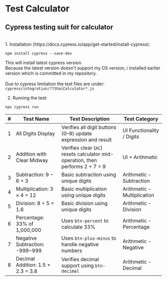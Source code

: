 # Test Calculator
## Cypress testing suit for calculator

<br>
1. Installation (https://docs.cypress.io/app/get-started/install-cypress):

`npm install cypress --save-dev`

This will install latest cypress version.<br>
Because the latest version doesn't support my OS version, i installed earlier version which is committed in my repository.<br><br>
Due to cypress limitation the test files are under:<br>
`cypress/integration/??ShaiCalculator*.js`

2. Running the test:

`npx cypress run`
<br>

| **#** | **Test Name**                     | **Test Description**                                                           | **Test Category**           |
| ----: | --------------------------------- | ------------------------------------------------------------------------------ | --------------------------- |
|     1 | All Digits Display                | Verifies all digit buttons (0–9) update expression and result                  | UI Functionality / Digits   |
|     2 | Addition with Clear Midway        | Verifies clear (`AC`) resets calculator mid-operation, then performs 2 + 7 = 9 | UI + Arithmetic             |
|     3 | Subtraction: 9 − 6 = 3            | Basic subtraction using unique digits                                          | Arithmetic - Subtraction    |
|     4 | Multiplication: 3 × 4 = 12        | Basic multiplication using unique digits                                       | Arithmetic - Multiplication |
|     5 | Division: 8 ÷ 5 = 1.6             | Basic division using unique digits                                             | Arithmetic - Division       |
|     6 | Percentage: 33% of 1,000,000      | Uses `btn-percent` to calculate 33%                                            | Arithmetic - Percentage     |
|     7 | Negative Subtraction: -999−999    | Uses `btn-plus-minus` to handle negative numbers                               | Arithmetic - Negative       |
|     8 | Decimal Addition: 1.5 + 2.3 = 3.8 | Verifies decimal support using `btn-decimal`                                   | Arithmetic - Decimal        |
